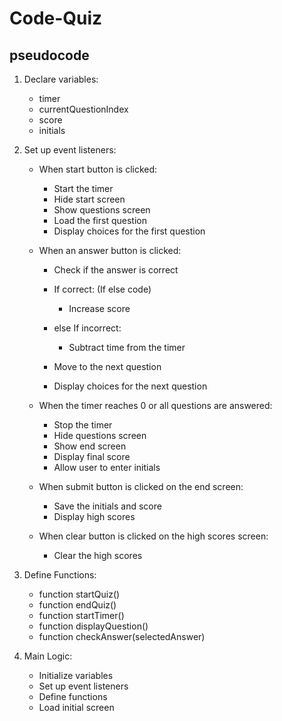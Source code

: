 # Code-Quiz

## pseudocode

1. Declare variables:
   - timer
   - currentQuestionIndex
   - score
   - initials

2. Set up event listeners:
   - When start button is clicked:
     - Start the timer
     - Hide start screen
     - Show questions screen
     - Load the first question
     - Display choices for the first question

   - When an answer button is clicked:
     - Check if the answer is correct
     
     - If correct: (If else code)
       - Increase score
     - else If incorrect:
       - Subtract time from the timer
     
     - Move to the next question
     - Display choices for the next question

   - When the timer reaches 0 or all questions are answered:
     - Stop the timer
     - Hide questions screen
     - Show end screen
     - Display final score
     - Allow user to enter initials

   - When submit button is clicked on the end screen:
     - Save the initials and score
     - Display high scores

   - When clear button is clicked on the high scores screen:
     - Clear the high scores

3. Define Functions:
   - function startQuiz()
   - function endQuiz()
   - function startTimer()
   - function displayQuestion()
   - function checkAnswer(selectedAnswer)

4. Main Logic:
   - Initialize variables
   - Set up event listeners
   - Define functions
   - Load initial screen
